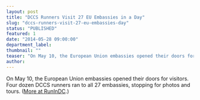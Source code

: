 ```yaml
---
layout: post
title: "DCCS Runners Visit 27 EU Embassies in a Day"
slug: "dccs-runners-visit-27-eu-embassies-day"
status: "PUBLISHED"
featured: 1
date: "2014-05-28 09:00:00"
department_label:
thumbnail: ""
teaser: "On May 10, the European Union embassies opened their doors for visitors. Four dozen DCCS runners ran to all 27 embassies, stopping for photos and tours."
author:
---
```

<p><span>On May 10, the European Union embassies opened their doors for visitors. Four dozen DCCS runners ran to all 27 embassies, stopping for photos and tours. (</span><a href="http://runindc.com/eu-runners-visit-27-embassies-on-eu-day/">More at RunInDC</a>.<span>)</span></p>